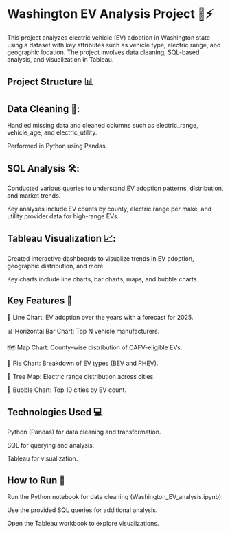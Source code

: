 # Washington EV Analysis Project 🚗⚡
This project analyzes electric vehicle (EV) adoption in Washington state using a dataset with key attributes such as vehicle type, electric range, and geographic location. The project involves data cleaning, SQL-based analysis, and visualization in Tableau.

## Project Structure 📊

## Data Cleaning 🧹:

Handled missing data and cleaned columns such as electric_range, vehicle_age, and electric_utility.

Performed in Python using Pandas.

## SQL Analysis 🛠️:

Conducted various queries to understand EV adoption patterns, distribution, and market trends.

Key analyses include EV counts by county, electric range per make, and utility provider data for high-range EVs.

## Tableau Visualization 📈:

Created interactive dashboards to visualize trends in EV adoption, geographic distribution, and more.

Key charts include line charts, bar charts, maps, and bubble charts.

## Key Features 🌟

📅 Line Chart: EV adoption over the years with a forecast for 2025.

📊 Horizontal Bar Chart: Top N vehicle manufacturers.

🗺️ Map Chart: County-wise distribution of CAFV-eligible EVs.

🥧 Pie Chart: Breakdown of EV types (BEV and PHEV).

🌳 Tree Map: Electric range distribution across cities.

🔵 Bubble Chart: Top 10 cities by EV count.

## Technologies Used 💻

Python (Pandas) for data cleaning and transformation.

SQL for querying and analysis.

Tableau for visualization.

## How to Run 🚀
Run the Python notebook for data cleaning (Washington_EV_analysis.ipynb).

Use the provided SQL queries for additional analysis.

Open the Tableau workbook to explore visualizations.
